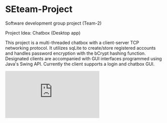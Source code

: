 # SEteam-Project
Software development group project (Team-2)

Project Idea:
Chatbox (Desktop app)

This project is a multi-threaded chatbox with a client-server TCP networking protocol. It utilizes sqLite to create/store registered accounts and handles password encryption with the bCrypt hashing function. Designated clients are accompanied with GUI interfaces programmed using Java's Swing API. Currently the client supports a login and chatbox GUI.

![alt text](https://github.com/dpaceoffice/SEteam-Project/blob/main/Diagrams/User%20Manual.pdf)
